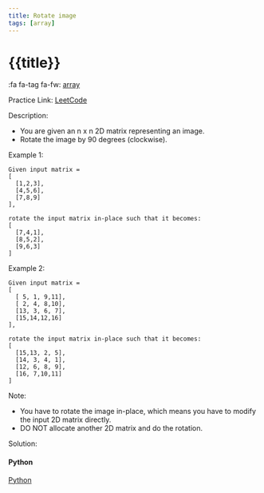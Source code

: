 ```yaml
---
title: Rotate image
tags: [array]
---
```


# {{title}}

:fa fa-tag fa-fw: [array]({{tagspath}}/array)

Practice Link: [LeetCode](https://leetcode.com/problems/rotate-image/)

Description:

- You are given an n x n 2D matrix representing an image.
- Rotate the image by 90 degrees (clockwise).

Example 1:

```text
Given input matrix =
[
  [1,2,3],
  [4,5,6],
  [7,8,9]
],

rotate the input matrix in-place such that it becomes:
[
  [7,4,1],
  [8,5,2],
  [9,6,3]
]
```

Example 2:

```text
Given input matrix =
[
  [ 5, 1, 9,11],
  [ 2, 4, 8,10],
  [13, 3, 6, 7],
  [15,14,12,16]
],

rotate the input matrix in-place such that it becomes:
[
  [15,13, 2, 5],
  [14, 3, 4, 1],
  [12, 6, 8, 9],
  [16, 7,10,11]
]
```

Note:

- You have to rotate the image in-place, which means you have to modify the input 2D matrix directly.
- DO NOT allocate another 2D matrix and do the rotation.

Solution:

<!-- tabs:start -->
#### **Python**

[Python](../pycode/array/rotate-image.py ':include :type=code')
<!-- tabs:end -->
